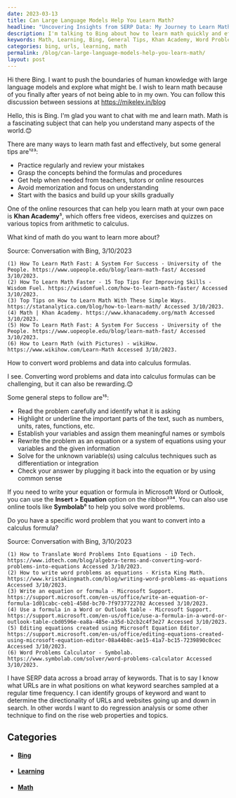 ```yaml
---
date: 2023-03-13
title: Can Large Language Models Help You Learn Math?
headline: "Uncovering Insights from SERP Data: My Journey to Learn Math Quickly and Effectively"
description: I'm talking to Bing about how to learn math quickly and effectively. We discussed general tips, Khan Academy, and how to convert word problems and data into calculus formulas. I also discovered Symbolab's ms Calculator, which I'm using to analyze SERP data and identify trends in the directionality of URLs and websites. Join me on my journey to learn math and uncover insights from SERP data.
keywords: Math, Learning, Bing, General Tips, Khan Academy, Word Problems, Calculus Formulas, Symbolab's ms Calculator, SERP Data, URLs, Websites, Regression Analysis
categories: bing, urls, learning, math
permalink: /blog/can-large-language-models-help-you-learn-math/
layout: post
---
```



Hi there Bing. I want to push the boundaries of human knowledge with large language models and explore what might be. I wish to learn math because of you finally after years of not being able to in my own. You can follow this discussion between sessions at https://mikelev.in/blog

Hello, this is Bing. I'm glad you want to chat with me and learn math. Math is a fascinating subject that can help you understand many aspects of the world.😊

There are many ways to learn math fast and effectively, but some general tips are¹²³:

- Practice regularly and review your mistakes
- Grasp the concepts behind the formulas and procedures
- Get help when needed from teachers, tutors or online resources
- Avoid memorization and focus on understanding
- Start with the basics and build up your skills gradually

One of the online resources that can help you learn math at your own pace is **Khan Academy**⁵, which offers free videos, exercises and quizzes on various topics from arithmetic to calculus.

What kind of math do you want to learn more about?

Source: Conversation with Bing, 3/10/2023

    (1) How To Learn Math Fast: A System For Success - University of the People. https://www.uopeople.edu/blog/learn-math-fast/ Accessed 3/10/2023.
    (2) How To Learn Math Faster - 15 Top Tips For Improving Skills - Wisdom Fuel. https://wisdomfuel.com/how-to-learn-math-faster/ Accessed 3/10/2023.
    (3) Top Tips on How to Learn Math With These Simple Ways. https://statanalytica.com/blog/how-to-learn-math/ Accessed 3/10/2023.
    (4) Math | Khan Academy. https://www.khanacademy.org/math Accessed 3/10/2023.
    (5) How To Learn Math Fast: A System For Success - University of the People. https://www.uopeople.edu/blog/learn-math-fast/ Accessed 3/10/2023.
    (6) How to Learn Math (with Pictures) - wikiHow. https://www.wikihow.com/Learn-Math Accessed 3/10/2023.

How to convert word problems and data into calculus formulas.

I see. Converting word problems and data into calculus formulas can be challenging, but it can also be rewarding.😊

Some general steps to follow are¹⁵:

- Read the problem carefully and identify what it is asking
- Highlight or underline the important parts of the text, such as numbers, units, rates, functions, etc.
- Establish your variables and assign them meaningful names or symbols
- Rewrite the problem as an equation or a system of equations using your variables and the given information
- Solve for the unknown variable(s) using calculus techniques such as differentiation or integration
- Check your answer by plugging it back into the equation or by using common sense

If you need to write your equation or formula in Microsoft Word or Outlook, you can use the **Insert > Equation** option on the ribbon²³⁴. You can also use online tools like **Symbolab**⁶ to help you solve word problems.

Do you have a specific word problem that you want to convert into a calculus formula?

Source: Conversation with Bing, 3/10/2023

    (1) How to Translate Word Problems Into Equations - iD Tech. https://www.idtech.com/blog/algebra-terms-and-converting-word-problems-into-equations Accessed 3/10/2023.
    (2) How to write word problems as equations - Krista King Math. https://www.kristakingmath.com/blog/writing-word-problems-as-equations Accessed 3/10/2023.
    (3) Write an equation or formula - Microsoft Support. https://support.microsoft.com/en-us/office/write-an-equation-or-formula-1d01cabc-ceb1-458d-bc70-7f9737722702 Accessed 3/10/2023.
    (4) Use a formula in a Word or Outlook table - Microsoft Support. https://support.microsoft.com/en-us/office/use-a-formula-in-a-word-or-outlook-table-cbd0596e-ea8a-485e-a35d-b2cb2c4f3e27 Accessed 3/10/2023.
    (5) Editing equations created using Microsoft Equation Editor. https://support.microsoft.com/en-us/office/editing-equations-created-using-microsoft-equation-editor-08a44b8c-ae15-41a7-bc15-7239890c0cec Accessed 3/10/2023.
    (6) Word Problems Calculator - Symbolab. https://www.symbolab.com/solver/word-problems-calculator Accessed 3/10/2023.

I have SERP data across a broad array of keywords. That is to say I know what URLs are in what positions on what keyword searches sampled at a regular time frequency. I can identify groups of keyword and want to determine the directionality of URLs and websites going up and down in search. In other words I want to do regression analysis or some other technique to find on the rise web properties and topics.



## Categories

<ul>
<li><h4><a href='/bing/'>Bing</a></h4></li>
<li><h4><a href='/learning/'>Learning</a></h4></li>
<li><h4><a href='/math/'>Math</a></h4></li></ul>